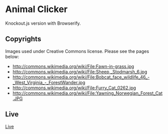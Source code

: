 # Animal Clicker

Knockout.js version with Browserify.

## Copyrights

Images used under Creative Commons license. Please see the pages below:

* http://commons.wikimedia.org/wiki/File:Fawn-in-grass.jpg  
* http://commons.wikimedia.org/wiki/File:Sheep,_Stodmarsh_6.jpg
* http://commons.wikimedia.org/wiki/File:Bobcat_face_wildlife_46_-_West_Virginia_-_ForestWander.jpg
* http://commons.wikimedia.org/wiki/File:Furry_Cat_0262.jpg
* http://commons.wikimedia.org/wiki/File:Yawning_Norwegian_Forest_Cat.JPG

## Live

[Live](http://forest.codeselfstudy.com/animal-clicker/)

